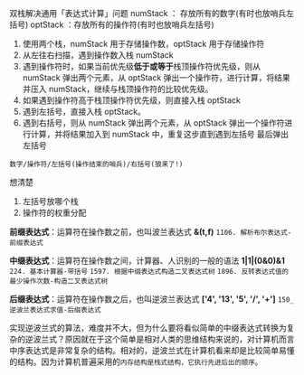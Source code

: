 双栈解决通用「表达式计算」问题
numStack ： 存放所有的数字(有时也放哨兵左括号)
optStack ：存放所有的操作符(有时也放哨兵左括号)

1. 使用两个栈，numStack 用于存储操作数，optStack 用于存储操作符
2. 从左往右扫描，遇到操作数入栈 numStack
3. 遇到操作符时，如果当前优先级**低于或等于**栈顶操作符优先级，则从 numStack 弹出两个元素，从 optStack 弹出一个操作符，进行计算，将结果并压入 numStack，继续与栈顶操作符的比较优先级。
4. 如果遇到操作符高于栈顶操作符优先级，则直接入栈 optStack
5. 遇到左括号，直接入栈 optStack。
6. 遇到右括号，则从 numStack 弹出两个元素，从 optStack 弹出一个操作符进行计算，并将结果加入到 numStack 中，重复这步直到遇到左括号 最后弹出左括号

`数字/操作符/左括号(操作结束的哨兵)/右括号(狼来了!)`

想清楚

1. 左括号放哪个栈
2. 操作符的权重分配

**前缀表达式**：运算符在操作数之前，也叫波兰表达式
**&(t,f)**
`1106. 解析布尔表达式-前缀表达式`

**中缀表达式**：运算符在操作数之间，计算器、人识别的一般的语法
**1|1|(0&0)&1**
`224. 基本计算器-带括号`
`1597. 根据中缀表达式构造二叉表达式树`
`1896. 反转表达式值的最少操作次数-构造二叉表达式树`

**后缀表达式**：运算符在操作数之后，也叫逆波兰表达式
**['4', '13', '5', '/', '+']**
`150_逆波兰表达式求值-后缀表达式`

实现逆波兰式的算法，难度并不大，但为什么要将看似简单的中缀表达式转换为复杂的逆波兰式？原因就在于这个简单是相对人类的思维结构来说的，对计算机而言中序表达式是非常复杂的结构。相对的，逆波兰式在计算机看来却是比较简单易懂的结构。因为计算机普遍采用的`内存结构是栈式结构，它执行先进后出的顺序`。
